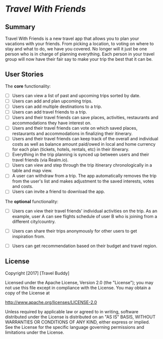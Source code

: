 # *Travel With Friends*

## Summary
Travel With Friends is a new travel app that allows you to plan your vacations with your friends. From picking a location, to voting on where to stay and what to do, we have you covered. No longer will it just be one person who is in charge of planning everything. Each person in your travel group will now have their fair say to make your trip the best that it can be. 

## User Stories

The **core** functionality:

- [ ] Users can view a list of past and upcoming trips sorted by date.
- [ ] Users can add and plan upcoming trips.
- [ ] Users can add multiple destinations to a trip.
- [ ] Users can add travel friends to a trip.
- [ ] Users and their travel friends can save places, activities, restaurants and accommodations they have interest on.
- [ ] Users and their travel friends can vote on which saved places, restaurants and accommodations in finalizing their itinerary.
- [ ] Users and their travel friends can keep track of the overall and individual costs as well as balance amount paid/owed in local and home currency for each plan (tickets, hotels, rentals, etc) in their itinerary.
- [ ] Everything in the trip planning is synced up between users and their travel friends (via Realm.io).
- [ ] Users can view and step through the trip itinerary chronologically in a table and map view.
- [ ] A user can withdraw from a trip. The app automatically removes the trip from the user's list and makes adjustment to the saved interests, votes and costs.
- [ ] Users can invite a friend to download the app.

The **optional** functionality:

- [ ] Users can view their travel friends' individual activities on the trip. As an example, user A can see flights schedule of user B who is joining from a different city/country.
- [ ] Users can share their trips anonymously for other users to get inspiration from.
- [ ] Users can get recommendation based on their budget and travel region.


## License

Copyright [2017] [Travel Buddy]

Licensed under the Apache License, Version 2.0 (the "License");
you may not use this file except in compliance with the License.
You may obtain a copy of the License at

http://www.apache.org/licenses/LICENSE-2.0

Unless required by applicable law or agreed to in writing, software
distributed under the License is distributed on an "AS IS" BASIS,
WITHOUT WARRANTIES OR CONDITIONS OF ANY KIND, either express or implied.
See the License for the specific language governing permissions and
limitations under the License.
